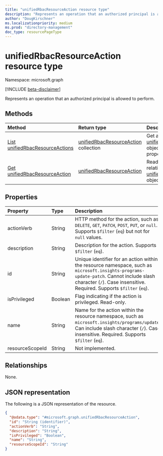 ```yaml
---
title: "unifiedRbacResourceAction resource type"
description: "Represents an operation that an authorized principal is allowed to perform."
author: "DougKirschner"
ms.localizationpriority: medium
ms.prod: "directory-management"
doc_type: resourcePageType
---
```


# unifiedRbacResourceAction resource type

Namespace: microsoft.graph

[!INCLUDE [beta-disclaimer](../../includes/beta-disclaimer.md)]

Represents an operation that an authorized principal is allowed to perform.

## Methods
|Method|Return type|Description|
|:---|:---|:---|
|[List unifiedRbacResourceActions](../api/unifiedrbacresourcenamespace-list-resourceactions.md)|[unifiedRbacResourceAction](../resources/unifiedrbacresourceaction.md) collection|Get a list of the [unifiedRbacResourceAction](../resources/unifiedrbacresourceaction.md) objects and their properties.|
|[Get unifiedRbacResourceAction](../api/unifiedrbacresourceaction-get.md)|[unifiedRbacResourceAction](../resources/unifiedrbacresourceaction.md)|Read the properties and relationships of an [unifiedRbacResourceAction](../resources/unifiedrbacresourceaction.md) object.|

## Properties
|Property|Type|Description|
|:---|:---|:---|
|actionVerb|String|HTTP method for the action, such as `DELETE`, `GET`, `PATCH`, `POST`, `PUT`, or `null`. Supports `$filter` (`eq`) but not for `null` values. |
|description|String|Description for the action. Supports `$filter` (`eq`). |
|id|String|Unique identifier for an action within the resource namespace, such as `microsoft.insights-programs-update-patch`. Cannot include slash character (`/`). Case insensitive. Required. Supports `$filter` (`eq`). |
|isPrivileged|Boolean|Flag indicating if the action is privileged. Read-only.|
|name|String|Name for the action within the resource namespace, such as `microsoft.insights/programs/update`. Can include slash character (`/`). Case insensitive. Required. Supports `$filter` (`eq`). |
|resourceScopeId|String|Not implemented.|

## Relationships

None.

<!-- The resourceScope relationship hasn't been implemented but is in the public schema. To unhide this and its related entities and methods once it's implemented.
|Relationship|Type|Description|
|:---|:---|:---|
|resourceScope| [unifiedRbacResourceScope](unifiedrbacresourcescope.md) |Not implemented.|
-->

## JSON representation
The following is a JSON representation of the resource.
<!-- {
  "blockType": "resource",
  "keyProperty": "id",
  "@odata.type": "microsoft.graph.unifiedRbacResourceAction",
  "openType": false
}
-->
``` json
{
  "@odata.type": "#microsoft.graph.unifiedRbacResourceAction",
  "id": "String (identifier)",
  "actionVerb": "String",
  "description": "String",
  "isPrivileged": "Boolean",
  "name": "String",
  "resourceScopeId": "String"
}
```
